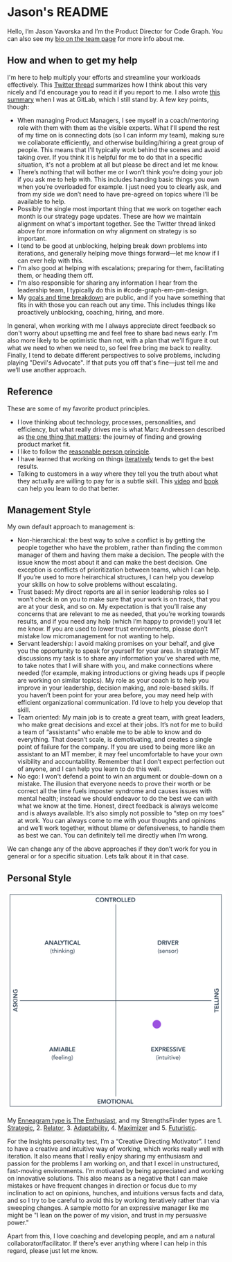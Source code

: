 # Jason's README

Hello, I’m Jason Yavorska and I’m the Product Director for Code Graph. You can also see my [bio on the team page](../../../../team/index.md#jason-yavorska) for more info about me.

## How and when to get my help

I'm here to help multiply your efforts and streamline your workloads effectively. This [Twitter thread](https://twitter.com/jmwind/status/1493569303030816770) summarizes how I think about this very nicely and I'd encourage you to read it if you report to me. I also wrote [this summary](https://about.gitlab.com/handbook/product/product-leadership/#product-managerleader-collaboration) when I was at GitLab, which I still stand by. A few key points, though:

- When managing Product Managers, I see myself in a coach/mentoring role with them with them as the visible experts. What I'll spend the rest of my time on is connecting dots (so I can inform my team), making sure we collaborate efficiently, and otherwise building/hiring a great group of people. This means that I'll typically work behind the scenes and avoid taking over. If you think it is helpful for me to do that in a specific situation, it's not a problem at all but please be direct and let me know.
- There’s nothing that will bother me or I won’t think you’re doing your job if you ask me to help with. This includes handing basic things you own when you’re overloaded for example. I just need you to clearly ask, and from my side we don’t need to have pre-agreed on topics where I’ll be available to help.
- Possibly the single most important thing that we work on together each month is our strategy page updates. These are how we maintain alignment on what's important together. See the Twitter thread linked above for more information on why alignment on strategy is so important.
- I tend to be good at unblocking, helping break down problems into iterations, and generally helping move things forward—let me know if I can ever help with this.
- I'm also good at helping with escalations; preparing for them, facilitating them, or heading them off.
- I'm also responsible for sharing any information I hear from the leadership team, I typically do this in #code-graph-em-pm-design.
- My [goals and time breakdown](https://docs.google.com/document/d/1wulP_lPfoCLTIpIqcGDJIocHRDsmS3hPqQ-exkyIdSs/edit?pli=1#) are public, and if you have something that fits in with those you can reach out any time. This includes things like proactively unblocking, coaching, hiring, and more.

In general, when working with me I always appreciate direct feedback so don't worry about upsetting me and feel free to share bad news early. I'm also more likely to be optimistic than not, with a plan that we'll figure it out what we need to when we need to, so feel free bring me back to reality. Finally, I tend to debate different perspectives to solve problems, including playing "Devil's Advocate". If that puts you off that's fine—just tell me and we’ll use another approach.

## Reference

These are some of my favorite product principles.

- I love thinking about technology, processes, personalities, and efficiency, but what really drives me is what Marc Andreessen described as [the one thing that matters](https://pmarchive.com/guide_to_startups_part4.html): the journey of finding and growing product market fit.
- I like to follow the [reasonable person principle](http://www.cs.cmu.edu/~weigand/staff/).
- I have learned that working on things [iteratively](https://about.gitlab.com/handbook/values/#iteration) tends to get the best results.
- Talking to customers in a way where they tell you the truth about what they actually are willing to pay for is a subtle skill. This [video](https://www.youtube.com/watch?v=MT4Ig2uqjTc) and [book](http://momtestbook.com/) can help you learn to do that better.

## Management Style

My own default approach to management is:

- Non-hierarchical: the best way to solve a conflict is by getting the people together who have the problem, rather than finding the common manager of them and having them make a decision. The people with the issue know the most about it and can make the best decision. One exception is conflicts of prioritization between teams, which I can help. If you’re used to more heirarchical structures, I can help you develop your skills on how to solve problems without escalating.
- Trust based: My direct reports are all in senior leadership roles so I won’t check in on you to make sure that your work is on track, that you are at your desk, and so on. My expectation is that you’ll raise any concerns that are relevant to me as needed, that you’re working towards results, and if you need any help (which I’m happy to provide!) you’ll let me know. If you are used to lower trust environments, please don’t mistake low micromanagement for not wanting to help.
- Servant leadership: I avoid making promises on your behalf, and give you the opportunity to speak for yourself for your area. In strategic MT discussions my task is to share any information you’ve shared with me, to take notes that I will share with you, and make connections where needed (for example, making introductions or giving heads ups if people are working on similar topics). My role as your coach is to help you improve in your leadership, decision making, and role-based skills. If you haven’t been point for your area before, you may need help with efficient organizational communication. I’d love to help you develop that skill.
- Team oriented: My main job is to create a great team, with great leaders, who make great decisions and excel at their jobs. It’s not for me to build a team of “assistants” who enable me to be able to know and do everything. That doesn’t scale, is demotivating, and creates a single point of failure for the company. If you are used to being more like an assistant to an MT member, it may feel uncomfortable to have your own visibility and accountability. Remember that I don’t expect perfection out of anyone, and I can help you learn to do this well.
- No ego: I won't defend a point to win an argument or double-down on a mistake. The illusion that everyone needs to prove their worth or be correct all the time fuels imposter syndrome and causes issues with mental health; instead we should endeavor to do the best we can with what we know at the time. Honest, direct feedback is always welcome and is always available. It’s also simply not possible to “step on my toes” at work. You can always come to me with your thoughts and opinions and we’ll work together, without blame or defensiveness, to handle them as best we can. You can definitely tell me directly when I’m wrong.

We can change any of the above approaches if they don’t work for you in general or for a specific situation. Lets talk about it in that case.

## Personal Style

![Insights Graph](./jyavorska-personalstyle.png)

My [Enneagram type is The Enthusiast](https://www.enneagraminstitute.com/type-7), and my StrengthsFinder types are 1. [Strategic](https://strengthsschool.com/strategic-strengthsfinder), 2. [Relator](https://strengthsschool.com/relator-strengthsfinder), 3. [Adaptability](https://strengthsschool.com/adaptability-strengthsfinder), 4. [Maximizer](https://strengthsschool.com/maximizer-strengthsfinder) and 5. [Futuristic](https://strengthsschool.com/futuristic-strengthsfinder).

For the Insights personality test, I’m a “Creative Directing Motivator”. I tend to have a creative and intuitive way of working, which works really well with iteration. It also means that I really enjoy sharing my enthusiasm and passion for the problems I am working on, and that I excel in unstructured, fast-moving environments. I'm motivated by being appreciated and working on innovative solutions. This also means as a negative that I can make mistakes or have frequent changes in direction or focus due to my inclination to act on opinions, hunches, and intuitions versus facts and data, and so I try to be careful to avoid this by working iteratively rather than via sweeping changes. A sample motto for an expressive manager like me might be "I lean on the power of my vision, and trust in my persuasive power."

Apart from this, I love coaching and developing people, and am a natural collaborator/facilitator. If there's ever anything where I can help in this regard, please just let me know.
